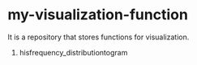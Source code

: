 # my-visualization-function
 It is a repository that stores functions for visualization.

1. hisfrequency_distributiontogram
